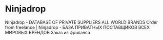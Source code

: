 # Ninjadrop
Ninjadrop - DATABASE OF PRIVATE SUPPLIERS  ALL WORLD BRANDS  Order from freelance | Ninjadrop - БАЗА ПРИВАТНЫХ ПОСТАВЩИКОВ  ВСЕХ МИРОВЫХ БРЕНДОВ  Заказ из фриланса 
